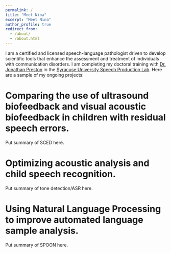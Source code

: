 ```yaml
---
permalink: /
title: "Meet Nina"
excerpt: "Meet Nina"
author_profile: true
redirect_from: 
  - /about/
  - /about.html
---
```


I am a certified and licensed speech-language pathologist driven to develop scientific tools that enhance the assessment and treatment of individuals with communication disorders. I am completing my doctoral training with [Dr. Jonathan Preston](https://thecollege.syr.edu/people/faculty/preston-jonathan-l/) in the [Syracuse University Speech Production Lab](http://speechproductionlab.syr.edu/). Here are a sample of my ongoing projects:

Comparing the use of ultrasound biofeedback and visual acoustic biofeedback in children with residual speech errors.
======
Put summary of SCED here.

Optimizing acoustic analysis and child speech recognition.
======
Put summary of tone detection/ASR here.

Using Natural Language Processing to improve automated language sample analysis.
======
Put summary of SPOON here. 

